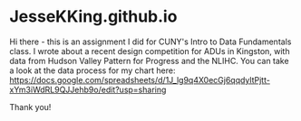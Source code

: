 # JesseKKing.github.io

Hi there - this is an assignment I did for CUNY's Intro to Data Fundamentals class. 
I wrote about a recent design competition for ADUs in Kingston, with data from Hudson Valley Pattern for Progress and the NLIHC. 
You can take a look at the data process for my chart here: 
https://docs.google.com/spreadsheets/d/1J_lg9q4X0ecGj6qqdyltPjtt-xYm3iWdRL9QJJehb9o/edit?usp=sharing 

Thank you!

